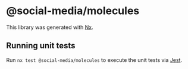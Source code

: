 # @social-media/molecules

This library was generated with [Nx](https://nx.dev).

## Running unit tests

Run `nx test @social-media/molecules` to execute the unit tests via [Jest](https://jestjs.io).

